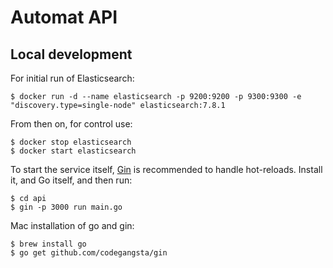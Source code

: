 # Automat API

## Local development

For initial run of Elasticsearch:

    $ docker run -d --name elasticsearch -p 9200:9200 -p 9300:9300 -e "discovery.type=single-node" elasticsearch:7.8.1

From then on, for control use:

    $ docker stop elasticsearch
    $ docker start elasticsearch

To start the service itself, [Gin](https://github.com/codegangsta/gin) is
recommended to handle hot-reloads. Install it, and Go itself, and then run:

    $ cd api
    $ gin -p 3000 run main.go

Mac installation of go and gin:

    $ brew install go
    $ go get github.com/codegangsta/gin

